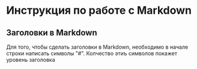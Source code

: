 # Инструкция по работе с Markdown

## Заголовки в Markdown
Для того, чтобы сделать заголовки в Markdown, необходимо в начале строки написать символы "#". Колчество этиъ символов покажет уровень заголовка